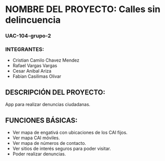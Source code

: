 ﻿# NOMBRE DEL PROYECTO: Calles sin delincuencia
### UAC-104-grupo-2
### INTEGRANTES:
* Cristian Camilo Chavez Mendez
* Rafael Vargas Vargas
* Cesar Anibal Ariza
* Fabian Casilimas Olivar
## DESCRIPCIÓN DEL PROYECTO:
App para realizar denuncias ciudadanas.
## FUNCIONES BÁSICAS:
* Ver mapa de engativá con ubicaciones de los CAI fijos.
* Ver mapa CAI móviles.
* Ver mapa de números de contacto.
* Ver sitios de interés seguros  para poder visitar.
* Poder realizar denuncias.

